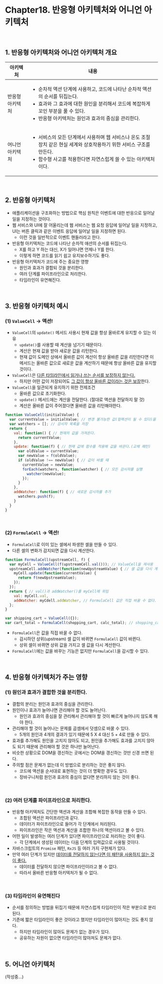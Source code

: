 # Chapter18. 반응형 아키텍처와 어니언 아키텍처

<br>

## 1. 반응형 아키텍처와 어니언 아키텍처 개요

| 아키텍처        | 내용                                                         |
| --------------- | ------------------------------------------------------------ |
| 반응형 아키텍처 | <ul><li>순차적 액션 단계에 사용하고, 코드에 나타난 순차적 액션의 순서를 뒤집는다.</li><li>효과와 그 효과에 대한 원인을 분리해서 코드에 복잡하게 꼬인 부분을 풀 수 있다.</li><li>반응형 아키텍처는 원인과 효과의 중심을 관리한다.</li></ul> |
| 어니언 아키텍처 | <ul><li>서비스의 모든 단계에서 사용하며 웹 서비스나 온도 조절 장치 같은 현실 세계와 상호작용하기 위한 서비스 구조를 만든다.</li><li>함수형 사고를 적용한다면 자연스럽게 쓸 수 있는 아키텍처이다.</li></ul> |

 <br>

## 2. 반응형 아키텍처

- 애플리케이션을 구조화하는 방법으로 핵심 원칙은 이벤트에 대한 반응으로 일어날 일을 지정하는 것이다.
- 웹 서비스와 UI에 잘 어울리는데 웹 서비스는 웹 요청 응답에 일어날 일을 지정하고, UI는 버튼 클릭과 같은 이벤트 응답에 일어날 일을 지정하면 된다.
  - 이런 것을 일반적으로 이벤트 핸들러라고 한다.
- 반응형 아키텍처는 코드에 나타난 순차적 애션의 순서를 뒤집는다.
  - X를 하고 Y 하는 대신, X가 일어나면 언제나 Y를 한다.
  - 이렇게 하면 코드를 읽기 쉽고 유지보수하기도 좋다.
- 반응형 아키텍처가 코드에 주는 중요한 영향
  - 원인과 효과가 결합되 것을 분리한다.
  - 여러 단계를 파이프라인으로 처리한다.
  - 타임라인이 유연해진다.

<br>

## 3. 반응형 아키텍처 예시

### (1) `ValueCell` -> 액션!

- `ValueCell`의 `update()` 메서드 사용시 현재 값을 항상 올바르게 유지할 수 있는 이유
  - `update()`를 사용할 때 계산을 넘기기 때문이다.
  - 계산은 현재 값을 받아 새로운 값을 리턴한다.
  - 현재 값이 도메인 상에서 올바른 값이 계산이 항상 올바른 값을 리턴한다면 이 메서드는 올바른 값으로 새로운 값을 계산하기 때문에 항상 올바른 값을 유지할 것이다.
- `ValueCell`은 <u>다른 타임라인에서 읽거나 쓰는 순서를 보장하지 않는다.</u>
  - 하지만 어떤 값이 저장되어도 <u>그 값이 항상 올바른 값이라는 것은 보장</u>한다.
- `ValueCell`을 일관되게 유지하기 위한 전제조건
  - 올바른 값으로 초기화한다.
  - `update()` 메서드에는 계산을 전달한다. (절대로 액션을 전달하지 말 것)
  - 계산은 올바른 값이 주어졌다면 올바른 값을 리턴해야한다.

```javascript
function ValueCell(initialValue) {
  var currentValue = initialValue; // 변경 불가능한 값(컬렉션이 될 수 있다)을 하나 담아 둔다.
  var watchers = []; // 감시자 목록을 저장
  return {
    val: function() { // 현재의 값을 가져온다.
      return currentValue;
    },
    update: function(f) { // 현재 값에 함수를 적용해 값을 바꾼다.(교체 패턴)
      var oldValue = currentValue;
      var newValue = f(oldValue);
      if (oldValue !== newValue) { // 값이 바뀔 때
        currentValue = newValue;
        forEach(watchers, function(watcher) { // 모든 감시자를 실행
          watcher(newValue);
        });
      }
    },
    addWatcher: function(f) { // 새로운 감시자를 추가
      watchers.push(f);
    }
  }
}
```

<br>

### (2) `FormulaCell` -> 액션!

- `FormulaCell`로 이미 있는 셀에서 파생한 셀을 만들 수 있다.
- 다른 셀의 변화가 감지되면 값을 다시 계산한다.

```javascript
function FormulaCell(upstreamCell, f) {
  var myCell = ValueCell(f(upstreamCell.val())); // ValueCell을 재사용
  upstreamCell.addWatcher(function(newUpstreamValue) { // 셀 값을 다시 계산하기 위해서 감시자를 추가
    myCell.update(function(currentValue) {
      return f(newUpstreamValue);
    });
  });
  return { // val()과 addWatcher()를 myCell에 위임
    val: myCell.val,
    addWatcher: myCdell.addWatcher, // FormulaCell 값은 직접 바꿀 수 없다.
  };
}

var shipping_cart = ValueCell({});
var cart_total = FormulaCell(shopping_cart, calc_total); // shopping_cart가 바뀔 때 cart_total도 바뀐다.
```

- `FormulaCell`은 값을 직접 바꿀 수 없다.
  - 감시하던 상위(upstream) 셀 값이 바뀌면 `FormulaCell` 값이 바뀐다.
  - 상위 셀이 바뀌면 상위 값을 가지고 셀 값을 다시 계산한다.
- `FormulaCell`에는 값을 바꾸는 기능은 없지만 `FormulaCell`을 감시할 수 있다.

<br>

## 4. 반응형 아키텍처가 주는 영향

### (1) 원인과 효과가 결합한 것을 분리한다.

- 결합의 분리는 원인과 효과의 중심을 관리한다.
- 원인이나 효과가 늘어나면 관리해야 할 것도 늘어난다.
  - 원인과 효과의 중심을 잘 관리해서 관리해야 할 것이 빠르게 늘어나지 않도록 해야 한다.
- 관리해야 할 것이 늘어나는 문제를 곱셈에서 덧셈으로 바꿀 수 있다.
  - 5개의 원인과 4개의 결과가 있기 때문에 5 X 4 대신 5 + 4로 만들 수 있다.
- 효과를 추가해도 원인을 고치지 않아도 되고, 원인을 추가해도 효과를 고치지 않아도 되기 때문에 관리해야 할 것은 하나만 늘어난다.
- 비슷한 상황으로 DOM을 갱신하는 곳에서는 DOM을 갱신하는 것만 신경 쓰면 된다.
- 주의할 점은 문제가 없는데 이 방법으로 분리하는 것은 좋지 않다.
  - 코드에 액션을 순서대로 표현하는 것이 더 명확한 경우도 있다.
  - 장바구니처럼 원인과 효과의 중심이 없다면 분리하지 않는 것이 좋다.

<br>

### (2) 여러 단계를 파이프라인으로 처리한다.

- 반응형 아키텍처도 간단한 액션과 계산을 조합해 복잡한 동작을 만들 수 있다.
  - 조합된 액션은 파이프라인과 같다.
  - 데이터가 파이프라인으로 들어가 각 단계에서 처리된다.
  - 파이프라인은 작은 액션과 계산을 조합한 하나의 액션이라고 볼 수 있다.
- 어떤 일이 발생하는 여러 단계가 있다면 파이프라인으로 처리하는 것이 좋다.
  - 각 단계에서 생성된 데이터는 다음 단계의 입력값으로 사용될 것이다.
- 자바스크립트의 `Promise` 패턴, `RxJS` 등 여러 가지 구현체가 있다.
- 만약 여러 단계가 있지만 <u>데이터를 전달하지 않는다면 이 패턴을 사용하지 않는 것이 좋다.</u>
  - 데이터를 전달하지 않으면 파이프라인이라고 볼 수 없다.
  - 따라서 올바른 반응형 아키텍처가 될 수 없다.

<br>

### (3) 타임라인이 유연해진다

- 순서를 정의하는 방법을 뒤집기 때문에 자연스럽게 타임라인이 작은 부분으로 분리된다.
- 기존에 짧은 타임라인이 좋은 것이라고 했지만 타임라인이 많아지는 것도 좋지 않다.
  - 하지만 타임라인이 많아도 문제가 없는 경우가 있다.
  - 공유하는 자원이 없으면 타임라인이 많아져도 문제가 없다.

<br>

## 5. 어니언 아키텍처

(작성중...)
